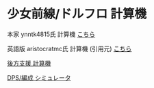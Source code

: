 # 少女前線/ドルフロ 計算機
本家 ynntk4815氏 計算機 [こちら](https://ynntk4815.github.io/gf/)

英語版 aristocratmc氏 計算機 (引用元) [こちら](https://aristocratmc.github.io/gf/)

[後方支援 計算機](https://kemari2061.github.io/gf/main.html)

[DPS/編成 シミュレータ](https://kemari2061.github.io/gf/main2.html)
